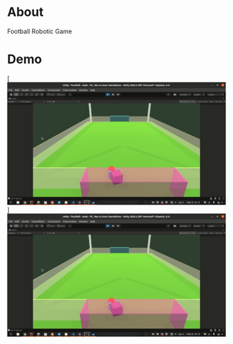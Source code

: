 # About
Football Robotic Game

# Demo     
[![picture not loaded correctly](https://github.com/khaleddallah/BallGame/blob/main/screenshot.png)]
[![Watch the video](https://github.com/khaleddallah/BallGame/blob/main/screenshot.png)](https://github.com/khaleddallah/BallGame/blob/main/demo.mp4)
